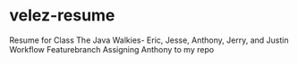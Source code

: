 # velez-resume
Resume for Class
The Java Walkies- Eric, Jesse, Anthony, Jerry, and Justin
Workflow Featurebranch
Assigning Anthony to my repo

